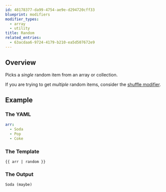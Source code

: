 ```yaml
---
id: 48178377-da99-4754-ae9e-d294720cff33
blueprint: modifiers
modifier_types:
  - array
  - utility
title: Random
related_entries:
  - 63acdaa6-9724-4179-b210-ea5d507672e9
---
```

## Overview
Picks a _single_ random item from an array or collection.

If you are trying to get _multiple_ random items, consider the [shuffle modifier](/modifiers/shuffle).

## Example

### The YAML
```yaml
arr:
  - Soda
  - Pop
  - Coke
```

### The Template
```
{{ arr | random }}
```

### The Output
```
Soda (maybe)
```
